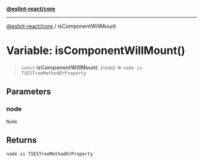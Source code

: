 [**@eslint-react/core**](../README.md)

***

[@eslint-react/core](../README.md) / isComponentWillMount

# Variable: isComponentWillMount()

> `const` **isComponentWillMount**: (`node`) => `node is TSESTreeMethodOrProperty`

## Parameters

### node

`Node`

## Returns

`node is TSESTreeMethodOrProperty`
